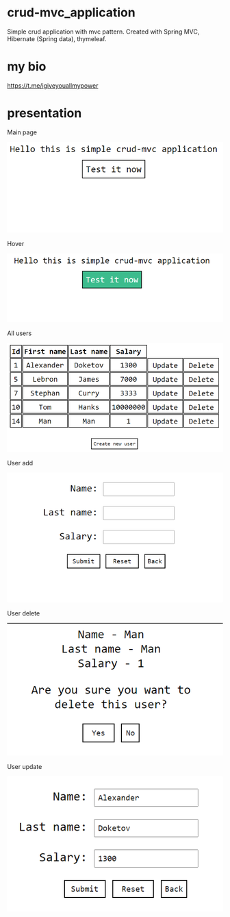# crud-mvc_application
Simple crud application with mvc pattern. Created with Spring MVC, Hibernate (Spring data), thymeleaf. 
# my bio
https://t.me/igiveyouallmypower
# presentation

Main page

![plot](./images/1.bmp)

Hover

![plot](./images/2.bmp)

All users

![plot](./images/3.bmp)

User add

![plot](./images/4.bmp)

User delete

![plot](./images/5.bmp)

User update

![plot](./images/6.bmp)

